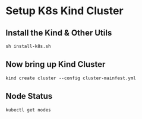 # Setup K8s Kind Cluster

## Install the Kind & Other Utils 
```
sh install-k8s.sh 
```

## Now bring up Kind Cluster
```
kind create cluster --config cluster-mainfest.yml
```

## Node Status 
```
kubectl get nodes 
```



